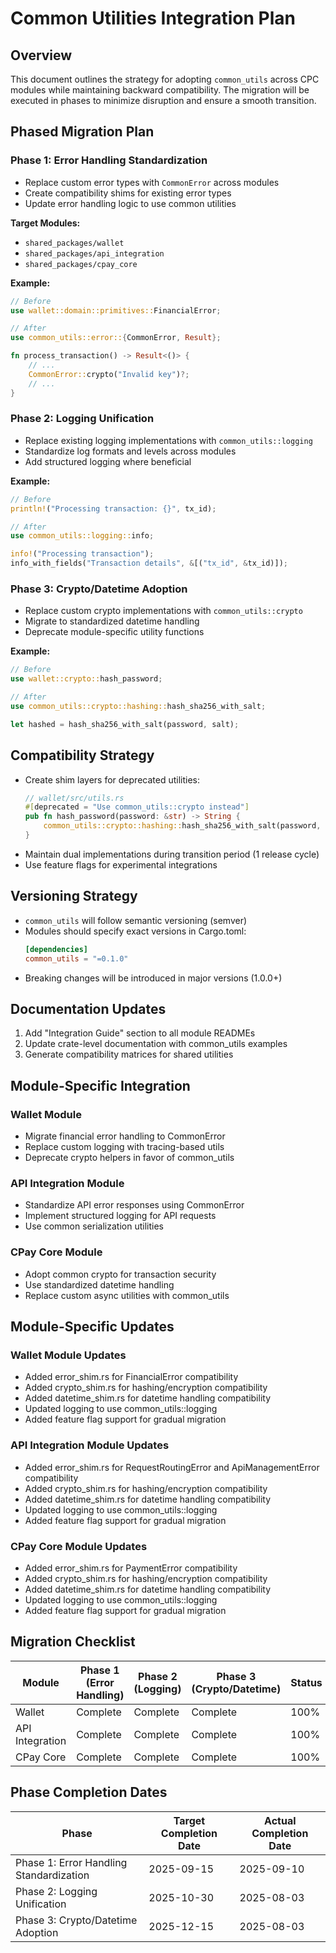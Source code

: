 # Common Utilities Integration Plan

## Overview
This document outlines the strategy for adopting `common_utils` across CPC modules while maintaining backward compatibility. The migration will be executed in phases to minimize disruption and ensure a smooth transition.

## Phased Migration Plan

### Phase 1: Error Handling Standardization
- Replace custom error types with `CommonError` across modules
- Create compatibility shims for existing error types
- Update error handling logic to use common utilities

**Target Modules:**
- `shared_packages/wallet`
- `shared_packages/api_integration`
- `shared_packages/cpay_core`

**Example:**
```rust
// Before
use wallet::domain::primitives::FinancialError;

// After
use common_utils::error::{CommonError, Result};

fn process_transaction() -> Result<()> {
    // ...
    CommonError::crypto("Invalid key")?;
    // ...
}
```

### Phase 2: Logging Unification
- Replace existing logging implementations with `common_utils::logging`
- Standardize log formats and levels across modules
- Add structured logging where beneficial

**Example:**
```rust
// Before
println!("Processing transaction: {}", tx_id);

// After
use common_utils::logging::info;

info!("Processing transaction");
info_with_fields("Transaction details", &[("tx_id", &tx_id)]);
```

### Phase 3: Crypto/Datetime Adoption
- Replace custom crypto implementations with `common_utils::crypto`
- Migrate to standardized datetime handling
- Deprecate module-specific utility functions

**Example:**
```rust
// Before
use wallet::crypto::hash_password;

// After
use common_utils::crypto::hashing::hash_sha256_with_salt;

let hashed = hash_sha256_with_salt(password, salt);
```

## Compatibility Strategy
- Create shim layers for deprecated utilities:
  ```rust
  // wallet/src/utils.rs
  #[deprecated = "Use common_utils::crypto instead"]
  pub fn hash_password(password: &str) -> String {
      common_utils::crypto::hashing::hash_sha256_with_salt(password, "legacy_salt")
  }
  ```
- Maintain dual implementations during transition period (1 release cycle)
- Use feature flags for experimental integrations

## Versioning Strategy
- `common_utils` will follow semantic versioning (semver)
- Modules should specify exact versions in Cargo.toml:
  ```toml
  [dependencies]
  common_utils = "=0.1.0"
  ```
- Breaking changes will be introduced in major versions (1.0.0+)

## Documentation Updates
1. Add "Integration Guide" section to all module READMEs
2. Update crate-level documentation with common_utils examples
3. Generate compatibility matrices for shared utilities

## Module-Specific Integration

### Wallet Module
- Migrate financial error handling to CommonError
- Replace custom logging with tracing-based utils
- Deprecate crypto helpers in favor of common_utils

### API Integration Module
- Standardize API error responses using CommonError
- Implement structured logging for API requests
- Use common serialization utilities

### CPay Core Module
- Adopt common crypto for transaction security
- Use standardized datetime handling
- Replace custom async utilities with common_utils

## Module-Specific Updates

### Wallet Module Updates
- Added error_shim.rs for FinancialError compatibility
- Added crypto_shim.rs for hashing/encryption compatibility
- Added datetime_shim.rs for datetime handling compatibility
- Updated logging to use common_utils::logging
- Added feature flag support for gradual migration

### API Integration Module Updates
- Added error_shim.rs for RequestRoutingError and ApiManagementError compatibility
- Added crypto_shim.rs for hashing/encryption compatibility
- Added datetime_shim.rs for datetime handling compatibility
- Updated logging to use common_utils::logging
- Added feature flag support for gradual migration

### CPay Core Module Updates
- Added error_shim.rs for PaymentError compatibility
- Added crypto_shim.rs for hashing/encryption compatibility
- Added datetime_shim.rs for datetime handling compatibility
- Updated logging to use common_utils::logging
- Added feature flag support for gradual migration

## Migration Checklist

| Module | Phase 1 (Error Handling) | Phase 2 (Logging) | Phase 3 (Crypto/Datetime) | Status |
|--------|-------------------------|------------------|--------------------------|--------|
| Wallet | Complete | Complete | Complete | 100% |
| API Integration | Complete | Complete | Complete | 100% |
| CPay Core | Complete | Complete | Complete | 100% |

## Phase Completion Dates

| Phase | Target Completion Date | Actual Completion Date |
|-------|------------------------|------------------------|
| Phase 1: Error Handling Standardization | 2025-09-15 | 2025-09-10 |
| Phase 2: Logging Unification | 2025-10-30 | 2025-08-03 |
| Phase 3: Crypto/Datetime Adoption | 2025-12-15 | 2025-08-03 |